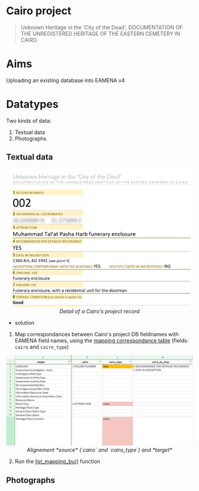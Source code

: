 # Cairo project 
> Unknown Heritage in the 'City of the Dead', DOCUMENTATION OF THE UNREGISTERED HERITAGE OF THE EASTERN CEMETERY IN CAIRO

# Aims

Uploading an existing database into EAMENA v4

# Datatypes

Two kinds of data:

1. Textual data
2. Photographs

## Textual data

<p align="center">
  <img alt="img-name" src="./www/record-ex.png" width="700">
  <br>
    <em>Detail of a Cairo's project record</em>
</p>

* solution

1. Map correspondances between Cairo's project DB fieldnames with EAMENA field names, using the [mapping correspondance table](https://github.com/eamena-project/eamenaR#mapping-file) (fields: `cairo` and `cairo_type`)

<p align="center">
  <img alt="img-name" src="./www/mapping-ex.png" width="700">
  <br>
    <em>Alignement *source* (`cairo` and `cairo_type`) and *target*</em>
</p>

2. Run the [list_mapping_bu()](https://eamena-project.github.io/eamenaR/doc/list_mapping_bu) function

## Photographs




